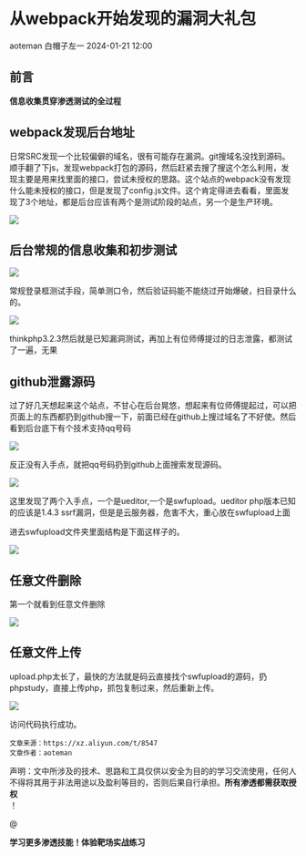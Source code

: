 #  从webpack开始发现的漏洞大礼包   
aoteman  白帽子左一   2024-01-21 12:00  
  
## 前言  
  
**信息收集贯穿渗透测试的全过程**  
## webpack发现后台地址  
  
日常SRC发现一个比较偏僻的域名，很有可能存在漏洞。git搜域名没找到源码。顺手翻了下js，发现webpack打包的源码，然后赶紧去搜了搜这个怎么利用，发现主要是用来找里面的接口，尝试未授权的思路。这个站点的webpack没有发现什么能未授权的接口，但是发现了config.js文件。这个肯定得进去看看，里面发现了3个地址，都是后台应该有两个是测试阶段的站点，另一个是生产环境。  
  
![](https://mmbiz.qpic.cn/sz_mmbiz_png/CBJYPapLzSGb3pyTP91icT9icnEsnQZXMOWCOMl7dsX6QYsjb2r22nOiaHn6Z8ApalXxLGicmIIKibvODcbiaRzD3Rqg/640?wx_fmt=png&from=appmsg "")  
## 后台常规的信息收集和初步测试  
  
![](https://mmbiz.qpic.cn/sz_mmbiz_png/CBJYPapLzSGb3pyTP91icT9icnEsnQZXMOHwViaA6JkiasjMnwQpwCGZQYalbIX6WSs9B62JsExOMS7s8Tglc44veQ/640?wx_fmt=png&from=appmsg "")  
  
常规登录框测试手段，简单测口令，然后验证码能不能绕过开始爆破，扫目录什么的。  
  
![](https://mmbiz.qpic.cn/sz_mmbiz_png/CBJYPapLzSGb3pyTP91icT9icnEsnQZXMORMVx8fkAiaYHqmmyOcJeZUumtjCHUGb53Blb76SVucMibkBnOV9u27Bw/640?wx_fmt=png&from=appmsg "")  
  
thinkphp3.2.3然后就是已知漏洞测试，再加上有位师傅提过的日志泄露，都测试了一遍，无果  
## github泄露源码  
  
过了好几天想起来这个站点，不甘心在后台晃悠，想起来有位师傅提起过，可以把页面上的东西都扔到github搜一下，前面已经在github上搜过域名了不好使。然后看到后台底下有个技术支持qq号码  
  
![](https://mmbiz.qpic.cn/sz_mmbiz_png/CBJYPapLzSGb3pyTP91icT9icnEsnQZXMOQGhK5R7tENQTIpBwJ124DT6AgFibwLkia30o0xan4UWHnKYPll3F2tmw/640?wx_fmt=png&from=appmsg "")  
  
反正没有入手点，就把qq号码扔到github上面搜索发现源码。  
  
![](https://mmbiz.qpic.cn/sz_mmbiz_png/CBJYPapLzSGb3pyTP91icT9icnEsnQZXMOR4NFiaiaYssE8iaAXsMWPU6GOoCxxAphbPhjCbHhWcRf5ic2Z6ZMFLFhbw/640?wx_fmt=png&from=appmsg "")  
  
这里发现了两个入手点，一个是ueditor,一个是swfupload。ueditor php版本已知的应该是1.4.3 ssrf漏洞，但是是云服务器，危害不大，重心放在swfupload上面  
  
进去swfupload文件夹里面结构是下面这样子的。  
  
![](https://mmbiz.qpic.cn/sz_mmbiz_png/CBJYPapLzSGb3pyTP91icT9icnEsnQZXMOYuA5Qic4DnZtlpYdYic4Q7B7amySQIP53pKFicIDSJsy3EUghIEXnc5mg/640?wx_fmt=png&from=appmsg "")  
## 任意文件删除  
  
第一个就看到任意文件删除  
  
![](https://mmbiz.qpic.cn/sz_mmbiz_png/CBJYPapLzSGb3pyTP91icT9icnEsnQZXMOvPn2MLib9TMVKA8uwqeJ6aVGApmScDfRXNuukaaCBgp7lAalvhR4OcQ/640?wx_fmt=png&from=appmsg "")  
## 任意文件上传  
  
upload.php太长了，最快的方法就是码云直接找个swfupload的源码，扔phpstudy，直接上传php，抓包复制过来，然后重新上传。  
  
![](https://mmbiz.qpic.cn/sz_mmbiz_png/CBJYPapLzSGb3pyTP91icT9icnEsnQZXMOHFxNLstTEZ8799bC0xtymg9iaof2frSs5TmTUAs1GNMufldicdfQc7LA/640?wx_fmt=png&from=appmsg "")  
  
访问代码执行成功。  
```
文章来源：https://xz.aliyun.com/t/8547
文章作者：aoteman
```  
  
声明：⽂中所涉及的技术、思路和⼯具仅供以安全为⽬的的学习交流使⽤，任何⼈不得将其⽤于⾮法⽤途以及盈利等⽬的，否则后果⾃⾏承担。**所有渗透都需获取授权**  
！  
  
@  
  
**学习更多渗透技能！体验靶场实战练习**  
```
```  
  
